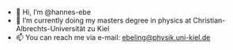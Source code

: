 - 👋 Hi, I’m @hannes-ebe
- 🌱 I’m currently doing my masters degree in physics at Christian-Albrechts-Universität zu Kiel
- 📫 You can reach me via e-mail: ebeling@physik.uni-kiel.de

<!---
hannes-ebe/hannes-ebe is a ✨ special ✨ repository because its `README.md` (this file) appears on your GitHub profile.
You can click the Preview link to take a look at your changes.
--->

